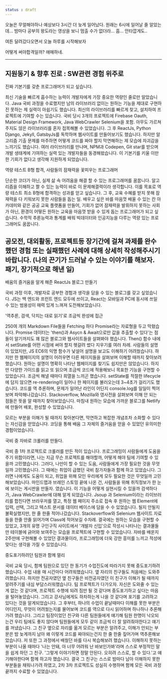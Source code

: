 ```yaml
---
status : draft
---
```


오늘은 무얼해야하나
예상보다 3시간 더 늦게 일어났다.
원래는 6시에 일어날 줄 알았는데...
밤마다 
공부의 왕도라는 영상을 보니
멈출 수가 없더라...
흠...
안타깝게도..

여튼 달려갔다오면서
오늘 하루를 시작해보자

어떻게 써야합격일까?
애매하네.


---

## 지원동기 & 향후 진로 :  SW관련 경험 위주로


진짜 기본기를 갖춘 프로그래머가 되고 싶습니다.

최신 기술을 빠르게 흡수하는 능력이 개발자에게 가장 중요한 역량인 줄로만 알았습니다.
Java 국비 과정을 수료했지만 남의 라이브러리 없이는 원하는 기능을 제대로 구현하진 못하는 제 실력이 아쉽기도 했습니다.
최신의 라이브러리를 빠르게 찾고, 설치하여 프로젝트에 기여할 수는 있습니다.
국비 당시 3개의 프로젝트에 Firebase Oauth, Material Design Framework, Java WebCrawler Selenium을 포함. 아무도 가르쳐주지도 않은 라이브러리를 혼자 접목해볼 수 있었습니다. 그 후 ReactJs, Python Django, Jekyll, GatsbyJs를 독학하며 웹사이트를 만들어보기도 했습니다.
하지만 알고리즘 기출 문제를 마주하면 어떻게 코드를 짜야 할지 막연해하는 제 모습에 자괴감을 느끼기도 했습니다.
여러 라이브러리를 만나며, NPM과 Codepen, Git star를 받으며 개발 생태계에 기여하는 실력 있는 개발자들을 동경해왔습니다. 이 기본기를 키울 이만한 기회가 없다고 생각해 지원하게 되었습니다.

역량 테스트 B형 합격, 사람들의 잠재력을 꽃피우는 프로그래머

단순한 코더가 아닌, 실제 삶 속 어려움을 해결 할 수 있는 프로그래머를 꿈꿉니다. 알고리즘을 이해하고 짤 수 있는 능력이 바로 이 문제해결력이라 생각합니다. 이를 목표로 역량 테스트 최소 B형에 합격하는 성과를 얻고 싶습니다.
그 후, 교육 수혜를 받지 못해 잠재력을 다 키워보지 못한 사람들을 돕는 일. 배우고 싶은 바를 마음껏 배울 수 있는 칸 아카데미와 같은 공공 교육 플랫폼을 만들어, 기회가 없어 잠재력을 발휘하지 못하는 사회가 아닌, 환경이 어떻든 원하는 교육을 마음껏 받을 수 있게 돕는 프로그래머가 되고 싶습니다.
수학적 추론능력과 통계를 배워 빅데이터와 인공지능을 다루는 역량 있는 프로그래머도 꿈꿉니다.


## 공모전, 대외활동, 프로젝트등 장기간에 걸쳐 과제를 완수했던 경험 또는 실패했던 사례에 대해 상세히 작성해주시기 바랍니다. (나의 끈기가 드러날 수 있는 이야기를 해보자. 패기, 장기적으로 해낸 일)

배움의 즐거움을 알게 해준 ReactJs 블로그 만들기

국비 과정 이후, 개발자로 공부한 경험과 생각을 담을 수 있는 블로그를 갖고 싶었습니다. JS는 백 엔드와 프런트 엔드 모두에 쓰이고, React는 모바일과 PC에 동시에 쓰일 수 있는 범용성이 매력 있게 느껴져 도전해보았습니다.

'역추론, 검색, 닥치는 대로 읽기'로 조금씩 완성에 접근

250여 개의 Markdown File들을 Fetching 하다 Promise라는 자료형을 두고 막혔습니다.
Promise 데이터는 'then()과 Asycn & Await으로만 값을 추출할 수 있다'는 점들이 알기까지도 꽤 많은 블로그와 웹사이트들을 살펴봐야 했습니다.
Then() 함수 내에서 setState를 어떤 시점에 써야 할지 헷갈려 썼다 지우기를 여러 차례. 사람들의 설명이 있었지만, JS EC6의 익명 함수가 낯설어 설명을 보고도 이해하기 어려웠습니다.
하지만 한 웹페이지의 설명이 어려우면 다른 페이지들을 살펴보며 이해할 때까지 찾아보려 했습니다.
원하는 설명이 명확히 나타난 웹페이지를 찾기도 쉽지만은 않았습니다. 하지만 다양한 가이드를 읽고 또 읽으며 조금씩 코드에 적용해보니 목표한 기능을 구현할 수 있었습니다. 조금씩 해낼 때마다 희열을 느끼곤 했습니다.
setState를 적절한 lifecycle에 담지 않으면 re-rendering이 일어나 한 페이지를 불러오는데 3~4초가 걸리기도 했습니다.
코드를 역 추론하며, 문제가 일어난 라인이 어딘지 console.log를 일일이 찍어보며 파악해나갔습니다.
Stackoverflow, Mozilla와 영사전을 살펴보며 이해 안 되는 점들은 뜻을 알 때까지 찾아보았습니다.
마침내 원하는 모습에 가까운 블로그를 Netlify에 만들어 배포, 완성할 수 있었습니다.

모르는 부분을 이해가 될 때까지 찾아본다면, 막연하고 복잡한 개념조차 소화할 수 있다는 자신감을 얻었습니다. 코딩을 통해 배움 그 자체의 즐거움을 얻을 수 있었던 유의미한 경험이었습니다.




국비 중 자바로 크롤러를 만들다.

국비 중 1차 프로젝트로 크롤러를 만든 적이 있습니다.
프로그래밍이 사람들에게 도움을 주기 위함이라면, 나는 지금 무슨 프로젝트를 해야할까, 어떻게 해야 팀에 기여할 수 있을까 고민했습니다.
그러다, 나만이 할 수 있는 도움, 사람들에게 가장 필요한 것을 무엇일까 고민했습니다. 그 때에는 취업이 급했던 국비 참가자들과 함께 하고 있었습니다.
그러면 나에게도 도움이 되고, 취업을 위해 모인 우리에게 모두 필요한 것은 무엇일까 고민해보았습니다.
마인드맵과 브레인 스토밍 끝에 나온 건, 사람들을 위해 취직정보가 한 눈에 보이는 게시판을 만들자. 였습니다.
이 기능을 어떻게 실현시킬 수 있을까 검색하다가, Java WebCrawler에 대해 알게 되었습니다. Jsoup 과 Selenium이라는 라이브러리를 합친다면 브라우저를 열고, 
특정 웹 페이지 주소로 접속 후 원하는 웹 Element에 입력, 선택, 그리고 텍스트 문서를 데이터 베이스에 담을 수 수 있었습니다.
될지 안될지 불확실했지만, 한 줄 한줄 적어나갔습니다.
Stackoverflow와 Selenium 웹사이트 자료들을 한줄 안줄 읽어가며 Class에 적어보길 수차례. 
결국에는 원하는 모습을 구현할 수 있었고, 3개의 유명 구인구직 사이트에서 '개발자 신입'으로 작성시 나타나는 결과물들만 테이블에 긁어와 보여주는 모습을 프로젝트에 구현할 수 있었습니다.
자바를 배운지 2주만에 구현해볼 수 있었던 결과물이라, 프로그래밍에 더욱 강한 흥미를 느끼고 적성에 맞다는 생각을 가질 수 있었습니다.



중도포기하려던 팀원과 함께 멀리

국비 교육 당시, 함께 팀원으로 있던 한 동기가 수업진도에 따라가지 못해 중도포기하려했습니다.
수업 내용 매 시간마다 어려워했습니다. 옆 자리의 친구들도 처음에는 도와주려했습니다. 하지만 전공자였던 옆 친구들은 비전공자였던 이 친구가 이해가 될 때까지 알려주기를 내심 부담스러워했습니다. 팀 프로젝트가 다가오자. 자신은 도와줄 수 있는게 없는 것 같다며, 프로젝트 수행에 되려 짐만 될 것 같다며 중도포기하고 싶다는 마음을 털어놓았습니다. 그리고 강사님에게도 하차하는게 나을 것 같다며 포기를 고려하고 있다는 것을 알게되었습니다.
그 후부터, 하나의 수업이 끝날때마다 이해를 못한 부분은 어디인지, 무엇이 어려웠는지를 물어보며 코드를 역으로 다시 읽어하며 하나하나 추론해가려 했습니다. 그리고 팀장이었던 친구와 다른 팀원들에게 얘기해 팀원 한명이 낙오되는건 우리 팀에도 좋지 않다며 팀원들에게 모두 같이 조금씩 더 잘 알려줘야한다고 얘기를 꺼냈습니다. 
그 친구 옆으로 자리를 옮겨 모르는 부분은 알려주고, 이해가 안되는 부분은 밤 늦게까지 남아 왜 이렇게 코드를 짜야되는건지 한 줄 한줄 짚어가며 역추론해보았습니다. 저 또한 그 과정에서 배웠던 바를 다시 복습해보려 했습니다. 이해하지 못하는 부분이 나올 때마다 '나는 안돼, 아 너무 어려워 난 바보인가봐'라며 스스로 부정적인 말을 쉽게 하던 그 친구. '그렇게 이야기하면 정말 안된다. 오히려 스스로, 할 수 있다.'고 얘기해야한다며 함께 하고자 했습니다.
결국 그 친구는 스스로 밤마다 남아 이해하지 못한 부분들을 채워나가려 하였고, 2차 3차 프로젝트도 성실히 수행하며 함께 모든 국비 과정 끝까지 수료할 수 있었습니다.









<!-- CSS만 하는데 왜이렇게 시간이 많이 걸리지...

UX를 편하게 꾸미는 일 역시 사용자에게 가치를 준다는 생각이 들었습니다. 하지만 생각보다 시간이 많이 들어, 정작 원하는 기능을 구현하는데에는 시간을 뺏긴다는 느낌이 들었습니다. 찾아보니 SCSS가 보다 생산성을 높여준다는 글을 읽고, 배우기로 도전해보기로 했습니다.
SCSS의 첫 인상은 낯설었지만, 변수·Nesting, Mixin을 써 헤맬 요인을 줄여주고, 썼던 값을 다시 불러 올 수 있어 빠르고 통일되게 UX를 만들 수 있었습니다. 
SCSS를 배울 수 있는 점 자체도 좋았지만 처음에는 낯선 언어도 조금씩 흉내내다보면  전보다 더 나은 퍼포먼스를 내도록 돕는 양분이 되는 점을 깨달을 수 있었습니다.

state에 값을 바로 담는게 아닌, Shallow Array 하나에 임시변수를 만들어 데이터를 씌우도록 만드는 방식을 보며, 안정성을 고려해 프로그램을 짜야되는 점 역시 중요하다는 점을 간접적으로 익힐 수 있었습니다. -->



<!-- GatsbyJs, Jekyll, Python Django로도 웹페이지를 만들어보며 블로그를 써보려했습니다. 하지만 Framework로 만든 블로그들은 제가 만들고자 하는 기능을 모두 구현하는데는 한계가 있었습니다. NPM과 Yarn을 동시에 쓰니 모듈 관리가 어려졌고, Jekyll은 Opengraph img meta tag가 원하는 대로 이미지를 끌어오지 못했습니다. -->


<!-- 
머리가 늦게 트였습니다. 왜 삶을 위해 공부해야하는지 잘 몰랐습니다. 그렇게 학창 시절을 보내고 나니, 지방대학에 졸업해 멀거니 살아가고 있는 제 자신을 만났습니다. 이렇게 살아선 안되겠다 싶어
프랑스와 호주 워킹홀리데이, 더 글로벌하고 크게 살기위해선 영어가 필요하겠다 싶어 아르바이트로 돈을 모아, 필리핀 어학연수 등에 도전하며 글로벌 역량과 함께 다양한 외국인들을 만나며 제 안의 편견을 깨고
다른 사람들을 더 이해할 수 있는 큰 마음을 기르고자 했습니다.
하지만 논리적인 사고가 없이는 올바른 판단이라 생각했던 추론들도, 올바르지 못할 때가 있었고, 문제 하나하나를 만날 때마다 어떻게 해결해야할지 몰라 엉성하고 어설프게 행동할 때가 많았습니다.
하물머 다른 사람들에게 도움은 커녕 피해를 주며 지낼 때도 있었습니다.
하지만 생각을 정리하고, 어떻게 살아야하는게 과연 올바른 삶일까, 어떤 마음으로 살아가야할까 논리적으로 고민하다보니, 더 나은 삶을 살기 위해선 끊임없이 배우는 일 자체를 즐기고, 내가 부족하고 어려운 것들을
필요한 순간마다 배워 위기를 극복해나가는 순발력이 필요하다는 것을 깨달았습니다.
제가 성장해오며 느꼈듯, 결국 삶에서 위기를 극복해나가는 힘은 그때 그때 필요한 지식을 빠르게 얻어내는 힘이라고 생각합니다.
그 후, 저처럼 머리가 늦게 트여, 왜 공부해야하는지, 왜 삶에서 늘 공부를 가까이하며 살아야하는지 늦게 깨달아 후회하는 사람들이 줄도록 만들기 위해, 공교육 기관 및 저소득층 세대에도 공평한 교육기회가 갈 수 있고,
모두가 똑같이 자기 자신의 잠재력을 개발할 수 있는 능력을 기를 수 있는 회사 혹은 업에 종사하여 프로그래머로써 일하고 싶습니다.
사람들의 니즈를 파악하고, 유저 데이터를 모아 더 나은 의사결정을 하도록 돕는 빅데이터 혹은 인공지능 전문가가 되기를 꿈꾸고 있습니다. -->
